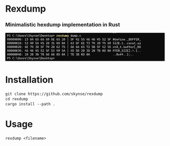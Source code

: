 # Rexdump
### Minimalistic hexdump implementation in Rust

![](imgs/preview.png)

# Installation
    git clone https://github.com/skynse/rexdump
    cd rexdump
    cargo install --path .

# Usage

    rexdump <filename>
